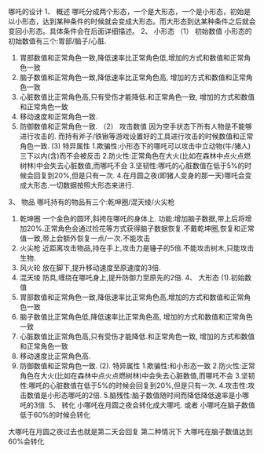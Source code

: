 哪吒的设计
1、	概述
哪吒分成两个形态，一个是大形态，一个是小形态，初始是以小形态，达到某种条件的时候就会变成大形态。而大形态到达某种条件之后就会变回小形态。具体条件会在后面详细描述。
2、	小形态
（1）	初始数值
小形态的初始数值有三个:胃部/脑子/心脏.
1.	胃部数值和正常角色一致,降低速率比正常角色低,增加的方式和数值和正常角色一致
2.	脑子数值和正常角色一致,降低速率比正常角色高, 增加的方式和数值和正常角色一致
3.	心脏数值比正常角色高,只有受伤才能降低.和正常角色一致, 增加的方式和数值和正常角色一致
4.	移动速度和正常角色一致.
5.	防御数值和正常角色一致.
（2）	攻击数值
因为空手状态下所有人物是不能够进行攻击的.
而持有斧子/铁锹等游戏设置好的工具进行攻击的时候数值和正常角色一致.
   (3) 特异属性
	1.欺骗性:小形态下的哪吒可以攻击中立动物(牛/猪人)三下以内(含)而不会被反击
	2.防火性:正常角色在大火(比如在森林中点火点燃树林)中会失去心脏数值,而哪吒不会
	3.坚韧性:哪吒的心脏数值在低于5%的时候会回复到20%,但是只有一次.
	4.在月圆之夜(即猪人变身的那一天)哪吒会变成大形态.一切数据按照大形态来进行.

3、	物品
哪吒持有的物品有三个:乾坤圈/混天绫/火尖枪
1.	乾坤圈
一个金色的圆环,斜挎在哪吒的身体上.
功能:增加脑子数据,带上后将增加20%.正常角色会通过捡花等方式获得脑子数据恢复.不戴乾坤圈,恢复和正常值一致,带上会额外恢复一点/一次.不能攻击
2.	火尖枪
近距离攻击物品,持在手上,攻击力是锤子的5倍.不能攻击树木,只能攻击生物.
3.	风火轮
放在脚下,提升移动速度至原速度的3倍.
4.	混天绫
防具,缠绕在哪吒身上,提升防御力至原先的2倍.
4、	大形态
(1).初始数值
1.	胃部数值和正常角色一致,降低速率比正常角色高,增加的方式和数值和正常角色一致
2.	脑子数值比正常角色低,降低速率比正常角色高, 增加的方式和数值和正常角色一致
3.	心脏数值比正常角色高,只有受伤才能降低.和正常角色一致, 增加的方式和数值和正常角色一致
4.	移动速度比正常角色高.
5.	防御数值和正常角色一致.
(2). 特异属性
	1.欺骗性:和小形态一致
2.防火性:正常角色在大火(比如在森林中点火点燃树林)中会失去心脏数值,而哪吒不会
	3.坚韧性:哪吒的心脏数值在低于5%的时候会回复到20%,但是只有一次.
	4.攻击性:攻击数值是小形态哪吒的2倍.
5.脑残性:脑子数值随时间而降低降低速率是小哪吒的3倍.
5、	转化
小哪吒在月圆之夜会转化成大哪吒.
或者
小哪吒在脑子数值低于60%的时候会转化

大哪吒在月圆之夜过去也就是第二天会回复
第二种情况下
大哪吒在脑子数值达到60%会转化

